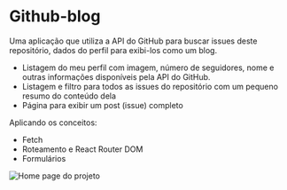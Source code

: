 # Github-blog
Uma aplicação que utiliza a API do GitHub para buscar issues deste repositório, dados do perfil para exibi-los como um blog.

- Listagem do meu perfil com imagem, número de seguidores, nome e outras informações disponíveis pela API do GitHub.
- Listagem e filtro para todos as issues do repositório com um pequeno resumo do conteúdo dela
- Página para exibir um post (issue) completo

Aplicando os conceitos:

- Fetch
- Roteamento e React Router DOM
- Formulários

![Home page do projeto](https://media.licdn.com/dms/image/D4D2DAQEpl_81zmKYJA/profile-treasury-image-shrink_800_800/0/1710724223773?e=1711332000&v=beta&t=DF8jxZ7CxcM1r8MGM4NCs_bjMkNQtD4uJMhWtfKgn2Y)

